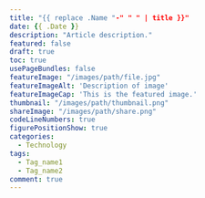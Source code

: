 ```yaml
---
title: "{{ replace .Name "-" " " | title }}"
date: {{ .Date }}
description: "Article description."
featured: false
draft: true
toc: true
usePageBundles: false
featureImage: "/images/path/file.jpg"
featureImageAlt: 'Description of image'
featureImageCap: 'This is the featured image.'
thumbnail: "/images/path/thumbnail.png"
shareImage: "/images/path/share.png"
codeLineNumbers: true
figurePositionShow: true
categories:
  - Technology
tags:
  - Tag_name1
  - Tag_name2
comment: true
---
```

